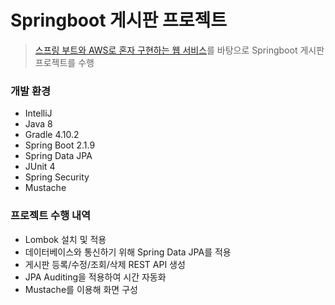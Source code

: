 # Springboot 게시판 프로젝트

> [스프링 부트와 AWS로 혼자 구현하는 웹 서비스](https://freelec.co.kr/book/%ec%8a%a4%ed%94%84%eb%a7%81-%eb%b6%80%ed%8a%b8%ec%99%80-aws%eb%a1%9c-%ed%98%bc%ec%9e%90-%ea%b5%ac%ed%98%84%ed%95%98%eb%8a%94-%ec%9b%b9-%ec%84%9c%eb%b9%84%ec%8a%a4/)를 바탕으로 Springboot 게시판 프로젝트를 수행



### 개발 환경

- IntelliJ
- Java 8
- Gradle 4.10.2
- Spring Boot 2.1.9
- Spring Data JPA
- JUnit 4
- Spring Security
- Mustache



### 프로젝트 수행 내역

- Lombok 설치 및 적용
- 데이터베이스와 통신하기 위해 Spring Data JPA를 적용
- 게시판 등록/수정/조회/삭제 REST API 생성
- JPA Auditing을 적용하여 시간 자동화
- Mustache를 이용해 화면 구성

